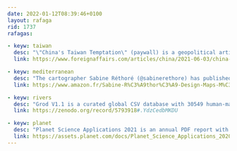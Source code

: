 ```yaml
---
date: 2022-01-12T08:39:46+0100
layout: rafaga
rid: 1737
rafagas:

- keyw: taiwan
  desc: "\"China's Taiwan Temptation\" (paywall) is a geopolitical article resumed in a map that follows the tradition of 19th-century satirical maps"
  link: https://www.foreignaffairs.com/articles/china/2021-06-03/china-taiwan-war-temptation

- keyw: mediterranean
  desc: "The cartographer Sabine Réthoré (@sabinerethore) has published an unusually oriented Mediterranean region map with relief, place names, and roads, and it is available online"
  link: https://www.amazon.fr/Sabine-R%C3%A9thor%C3%A9-Design-Maps-M%C3%A9diterran%C3%A9e/dp/B075QHYDYY?ref=hnd_adp_tp_1

- keyw: rivers
  desc: "Grod V1.1 is a curated global CSV database with 30549 human-made river obstructions"
  link: https://zenodo.org/record/5793918#.YdzCedbMKDU

- keyw: planet
  desc: "Planet Science Applications 2021 is an annual PDF report with some of the geospatial community's most exciting research projects made with Planet's datasets"
  link: https://assets.planet.com/docs/Planet_Science_Applications_2020-2021.pdf
---
```

